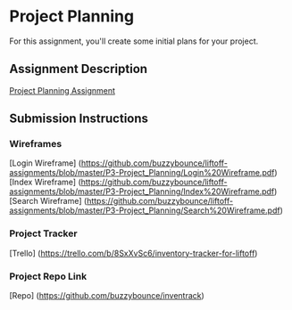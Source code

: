 # Project Planning
For this assignment, you'll create some initial plans for your project.

## Assignment Description
[Project Planning Assignment](https://education.launchcode.org/liftoff/modules/assignments/project-planning)

## Submission Instructions

### Wireframes

[Login Wireframe] (https://github.com/buzzybounce/liftoff-assignments/blob/master/P3-Project_Planning/Login%20Wireframe.pdf)
[Index Wireframe] (https://github.com/buzzybounce/liftoff-assignments/blob/master/P3-Project_Planning/Index%20Wireframe.pdf)
[Search Wireframe] (https://github.com/buzzybounce/liftoff-assignments/blob/master/P3-Project_Planning/Search%20Wireframe.pdf)


### Project Tracker

[Trello] (https://trello.com/b/8SxXvSc6/inventory-tracker-for-liftoff)

### Project Repo Link

[Repo] (https://github.com/buzzybounce/inventrack)


